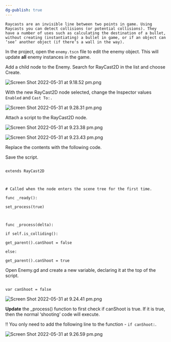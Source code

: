 ```yaml
---
dg-publish: true
---
```


```
Raycasts are an invisible line between two points in game. Using Raycasts you can detect collisions (or potential collisions). They have a number of uses such as calculating the destination of a bullet, without creating (instantiating) a bullet in game, or if an object can ‘see’ another object (if there’s a wall in the way).
```
  

In the project, open the `enemy.tscn` file to edit the enemy object. This will update **all** enemy instances in the game.

  

Add a child node to the Enemy. Search for RayCast2D in the list and choose Create.

  

![Screen Shot 2022-05-31 at 9.18.52 pm.png](Notionimp/images/Screen_Shot_2022-05-31_at_9.18.52_pm.png)

  

With the new RayCast2D node selected, change the Inspector values `Enabled` and `Cast To:.`

  

![Screen Shot 2022-05-31 at 9.28.31 pm.png](Notionimp/images/Screen_Shot_2022-05-31_at_9.28.31_pm.png)

  

Attach a script to the RayCast2D node.

  

![Screen Shot 2022-05-31 at 9.23.38 pm.png](Notionimp/images/Screen_Shot_2022-05-31_at_9.23.38_pm.png)

  

![Screen Shot 2022-05-31 at 9.23.43 pm.png](Notionimp/images/Screen_Shot_2022-05-31_at_9.23.43_pm.png)

  

Replace the contents with the following code.

  

Save the script.

  

```arduino

extends RayCast2D

  

# Called when the node enters the scene tree for the first time.

func _ready():

set_process(true)

  

func _process(delta):

if self.is_colliding():

get_parent().canShoot = false

else:

get_parent().canShoot = true

```

  

Open Enemy.gd and create a new variable, declaring it at the top of the script.

  

```arduino

var canShoot = false

```

  

![Screen Shot 2022-05-31 at 9.24.41 pm.png](Notionimp/images/Screen_Shot_2022-05-31_at_9.24.41_pm.png)

  

**Update** the _process() function to first check if canShoot is true. If it is true, then the normal ‘shooting’ code will execute.

  

<aside>

‼️ You only need to add the following line to the function - `if canShoot:`.

  

</aside>

  

![Screen Shot 2022-05-31 at 9.26.59 pm.png](Notionimp/images/Screen_Shot_2022-05-31_at_9.26.59_pm.png)
